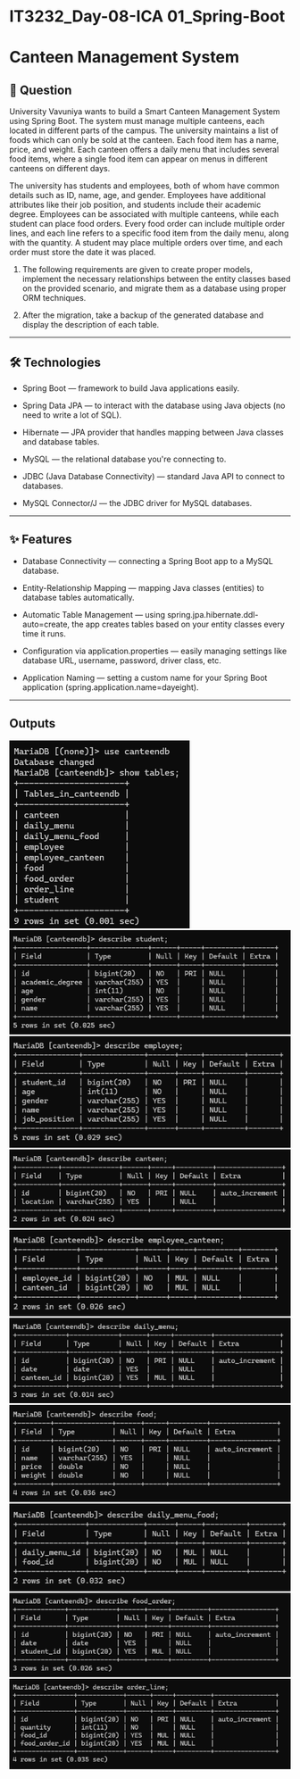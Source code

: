 # IT3232_Day-08-ICA 01_Spring-Boot

# Canteen Management System

## 📝 Question

University Vavuniya wants to build a Smart Canteen Management System using Spring Boot. 
The system must manage multiple canteens, each located in different parts of the campus. 
The university maintains a list of foods which can only be sold at the canteen. Each food item 
has a name, price, and weight.  Each canteen offers a daily menu that includes several food 
items, where a single food item can appear on menus in different canteens on different days. 


The university has students and employees, both of whom have common details such as ID, 
name, age, and gender. Employees have additional attributes like their job position, and 
students include their academic degree. Employees can be associated with multiple canteens, 
while each student can place food orders. Every food order can include multiple order lines, 
and each line refers to a specific food item from the daily menu, along with the quantity. A 
student may place multiple orders over time, and each order must store the date it was placed. 


1) The following requirements are given to create proper models, implement the 
necessary relationships between the entity classes based on the provided scenario, 
and migrate them as a database using proper ORM techniques. 

2) After the migration, take a backup of the generated database and display the 
description of each table.  

---

## 🛠 Technologies
- Spring Boot — framework to build Java applications easily.

- Spring Data JPA — to interact with the database using Java objects (no need to write a lot of SQL).

- Hibernate — JPA provider that handles mapping between Java classes and database tables.

- MySQL — the relational database you're connecting to.

- JDBC (Java Database Connectivity) — standard Java API to connect to databases.

- MySQL Connector/J — the JDBC driver for MySQL databases.

---

## ✨ Features
- Database Connectivity — connecting a Spring Boot app to a MySQL database.

- Entity-Relationship Mapping — mapping Java classes (entities) to database tables automatically.

- Automatic Table Management — using spring.jpa.hibernate.ddl-auto=create, the app creates tables based on your entity classes every time it runs.

- Configuration via application.properties — easily managing settings like database URL, username, password, driver class, etc.

- Application Naming — setting a custom name for your Spring Boot application (spring.application.name=dayeight).

---
## Outputs

![1](./dayeight/outputs/1.png)
![2](./dayeight/outputs/2.png)
![3](./dayeight/outputs/3.png)
![4](./dayeight/outputs/4.png)
![5](./dayeight/outputs/5.png)
![6](./dayeight/outputs/6.png)
![7](./dayeight/outputs/7.png)
![8](./dayeight/outputs/8.png)
![9](./dayeight/outputs/9.png)
![10](./dayeight/outputs/10.png)



